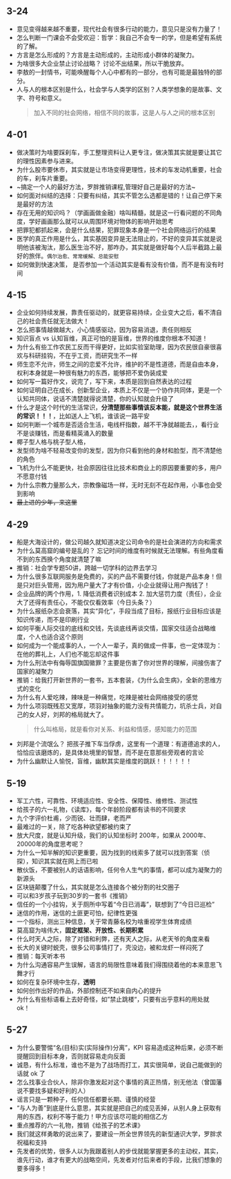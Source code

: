 ## 3-24
* 意见变得越来越不重要，现代社会有很多行动的能力，意见只是没有力量了！
* 怎么判断一门课会不会受欢迎：哲学：我自己不会专一的学，但是希望有系统的了解。
* 方言是怎么形成的？方言是主动形成的，主动形成小群体的凝聚力。
* 为啥很多大企业禁止讨论战略？ 讨论不出结果，所以干脆放弃。
* 李敖的一封情书，可能唤醒每个人心中都有的一部分，也有可能是最独特的部分。
* 人与人的根本区别是什么，社会学与人类学的区别？人类学想象的是故事、文字、符号和意义。
  > 加入不同的社会网络，相信不同的故事，这是人与人之间的根本区别

## 4-01
* 做决策时为啥要踩刹车，手工整理资料让人更专注，做决策其实就是要让其它的理性因素参与进来。
* 为什么股市要休市，其实就是让市场变得更理性，技术的车发动机重要，社会的车，刹车片重要。
* ~搞定一个人的最好方法，罗胖推销课程,管理好自己是最好的方法~
* 如何面对纠结的选择：只要有纠结，其实不管怎么选都是错的！让自己停下来是最好的方法
* 存在无用的知识吗？（学画画做金融）啥叫精髓，就是这一行看问题的不同角度，学好画画那么就可以从周围环境对物体的影响开始思考
* 把罪犯都抓起来，会是什么结果，犯罪现象本身是一个社会网络运行的结果
* 医学的真正作用是什么，其实基因变异是无法阻止的，不好的变异其实就是说明他该被淘汰，那么医生治不好，那咋办，其实就是做好每个人后半截路上最好的旅伴。`偶尔治愈、常常缓解、总能安慰`
* 如何做到快速决策， 是否参加一个活动其实是看有没有价值，而不是有没有时间

## 4-15
* 企业如何持续发展，靠责任驱动的，就更容易持续，企业变大之后，看不清自己的社会责任就无法做大！
* 怎么把事情越做越大，小心情感驱动，因为容易消退，责任则相反
* 知识盲点 vs 认知盲维，真正可怕的是盲维，世界的维度你根本不知道！
* 为什么有些工作农民工反而干得更好，比如实验室助理，因为农民很自豪很喜欢与科研挂钩，不在乎工资，而研究生不一样
* 师生恋不允许，师生之间的恋爱不允许，维护的不是性道德，而是自由本身，权利本身就是一种很有魅力的东西，能够把不爱伪装成爱
* 如何写一篇好作文，说完了，写下来，本质是回到自然表达的过程
* 如何证明自己在成长，创新型企业，本质上不仅是一个协作共同体，更是一个认知共同体，说话不清楚就得说清楚，你的认知就会升级了
* 什么才是这个时代的生活常识，**分清楚那些事情该反本能，就是这个世界生活的常识！！！**，比如送人上飞机，谁该说一路平安
* 如何判断一个城市是否适合生活，电线杆指数，越不干净就越能去，，看行业不是谈赚钱，而是看精英涌入的数量
* 椰子型人格与桃子型人格，
* 发型师为啥不轻易改变你的发型，因为你只看到他的身材和脸型，而不清楚他的角色
* 飞机为什么不能更快，社会原因往往比技术和商业上的原因要重要的多，用户不愿意付钱
* 为什么宗教力量那么大，宗教像磁场一样，无时无刻不在起作用，小事也会受到影响
* ~~最上进的少年，来这里~~


## 4-29
* 船是大海设计的，做公司越久就知道决定公司命令的是社会演进的方向和需求
* 为什么莫高窟的编号是乱的？ 忘记时间的维度有时候就无法理解。有些角度看不到的东西换个角度就清楚了嘛
* 推销：社会学专题50讲，跨越一切学科的边界去学习
* 为什么很多互联网服务是免费的，买的产品不需要付钱，你就是产品本身！但是只对巨头管用，因为用户量大了才有价值，小企业就得让用户掏钱了！
* 企业品牌的两个作用，1. 降低消费者识别成本 2. 加大惩罚力度（责任），企业大了还得有责任心，不能仅仅看效率（今日头条？）
* 为什么报纸杂志会衰落，其实“异化”，手段当成了目标，报纸行业目标应该是知识传递，而不是印刷行业
* 如何平衡人际交往的底线和交钱，先谈底线再谈交情，国家交往适合战略维度，个人也适合这个原则
* 如何成为一个能成事的人，一个人一辈子，真的做成一件事，也一定体现为：在他的葬礼上，人们也不能忘却这件事
* 为什么刑法中有侮辱国旗国徽罪？主要是伤害了你对世界的理解，间接伤害了国家的凝聚力
* 推销：给我打开新世界的一套书，五本套装，《为什么会生病》，全新的思维方式的变化
* 为什么有人爱吃辣，辣味是一种痛觉，吃辣是被社会网络接受的感觉
* 为什么项羽既残忍又宽厚，项羽对抽象的能力没有共情能力，坑杀士兵，对自己的女人好，刘邦的格局就大了。
  > 什么叫格局，就是看你对关系、利益和情感，感知能力的范围
* 刘邦是个流氓么？ 把孩子推下车当俘虏，这里有一个道理：有道德追求的人，恰恰应该磨炼的，是具体处境里的智慧，而不是在意那些旁观者的言论
* 为什么幽默让人愉悦，盲维，幽默其实是维度的跳跃！！！！！！

## 5-19
* 军工六性，可靠性、环境适应性、安全性、保障性、维修性、测试性
* 给孩子的六一礼物，《读库》，每个年龄阶段都有读书的不同要求
* 九个字评价杜甫，少而锐、壮而肆，老而严
* 最难过的一关，除了吃各种欲望都被约束了
* 放大尺度，就是认知升级，我们的认知坐标时 200年，如果从 2000年、20000年的角度思考呢？
* 为什么一知半解的知识更重要，因为找到的线索多了就可以找到答案（侦探），知识其实就在网上而已啦
* 散伙饭，不要被别人的话语影响，任何令人生气的事情，都可以成为凝聚力的新源头
* 区块链颠覆了什么，其实就是怎么连接各个被分割的社交圈子
* 可以和3岁孩子玩到30岁的一套书《推销》
* 信任的一个小挂钩，关于厕所中写着“今日已消毒”，联想到了“今日已巡检”
* 迷信的作用，迷信的土匪更可怕，纪律性更强
* 一个指标，测出三种信息，关于常青藤名校为啥重视学生体育成绩
* 莫高窟为啥伟大，**固定框架、开放性、长期积累**
* 什么时天人之际，除了对错和利弊，还有天人之际，从老天爷的角度来看
* 长大的关键时蜕壳，很多公司事情打了，壳没边，被和龙虾一样闷死了
* 推销：每天听本书
* 为什么沟通容易产生误解，语言的局限性意味着我们得围绕着他的本来意思飞舞才行
* 如何在复杂环境中生存，**透明**
* 如何创作出好的作品，外部控制还不如来自内心的提升
* 为什么有些标语看上去好奇怪，如”禁止跳楼“，只要有出乎意料的用处就 ok！

## 5-27 
* 为什么要警惕“名(目标)实(实际操作)分离”，KPI 容易造成这种后果，必须不断提醒回到目标本身，否则就容易走向反面
* 诚恳，有什么标准，谁也不是为了战场而打工，其实很简单，说自己能做到的话就 ok 了
* 怎么找事业合伙人，除非你激发起对这个事情的真正热情，别无他法（曾国藩说不要找多疑和好利的人）
* 谣言只是一颗种子，任何信任都要长期、谨慎的经营
* “与人为善”到底是什么意思，其实就是把自己的成见丢掉，从别人身上获取有用的东西，权利不等于能力！甲方应该尽可能的相信乙方
* 重点推荐的六一礼物，推销《给孩子的艺术课》
* 我们就这样勇敢的说出来了，要建设一所全世界领先的新型通识大学，罗胖求祝福和支持
* 先发者的优势，很多人以为我跟着别人的步伐就能掌握更多的主动权，其实，谁先行动，谁才有更大的战略空间，先发者对付后来者的手段，比我们想象的要多得多！